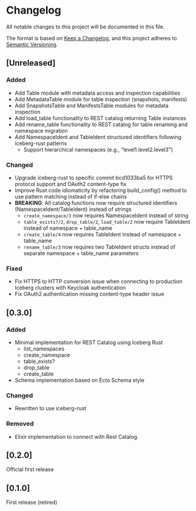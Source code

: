 # Changelog

All notable changes to this project will be documented in this file.

The format is based on [Keep a Changelog](https://keepachangelog.com/en/1.0.0/),
and this project adheres to [Semantic Versioning](https://semver.org/spec/v2.0.0.html).

## [Unreleased]

### Added

* Add Table module with metadata access and inspection capabilities
* Add MetadataTable module for table inspection (snapshots, manifests)
* Add SnapshotsTable and ManifestsTable modules for metadata inspection
* Add load_table functionality to REST catalog returning Table instances
* Add rename_table functionality to REST catalog for table renaming and namespace migration
* Add NamespaceIdent and TableIdent structured identifiers following iceberg-rust patterns
  * Support hierarchical namespaces (e.g., "level1.level2.level3")

### Changed

* Upgrade iceberg-rust to specific commit bcd1033ba5 for HTTPS protocol support and OAuth2 content-type fix
* Improve Rust code idiomaticity by refactoring build_config() method to use pattern matching instead of if-else chains
* **BREAKING**: All catalog functions now require structured identifiers (NamespaceIdent/TableIdent) instead of strings
  * `create_namespace/3` now requires NamespaceIdent instead of string
  * `table_exists?/2`, `drop_table/2`, `load_table/2` now require TableIdent instead of namespace + table_name
  * `create_table/4` now requires TableIdent instead of namespace + table_name
  * `rename_table/3` now requires two TableIdent structs instead of separate namespace + table_name parameters

### Fixed

* Fix HTTPS to HTTP conversion issue when connecting to production Iceberg clusters with Keycloak authentication
* Fix OAuth2 authentication missing content-type header issue

## [0.3.0]

### Added

* Minimal implementation for REST Catalog using Iceberg Rust
  * list_namespaces
  * create_namespace
  * table_exists?
  * drop_table
  * create_table
* Schema implementation based on Ecto Schema style

### Changed

* Rewritten to use iceberg-rust

### Removed

* Elixir implementation to connect with Rest Catalog.

## [0.2.0]

Official first release

## [0.1.0]

First release (retired)

